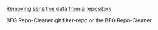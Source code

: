 [Removing sensitive data from a repository](https://docs.github.com/en/authentication/keeping-your-account-and-data-secure/removing-sensitive-data-from-a-repository)

BFG Repo-Cleaner
git filter-repo or the BFG Repo-Cleaner
